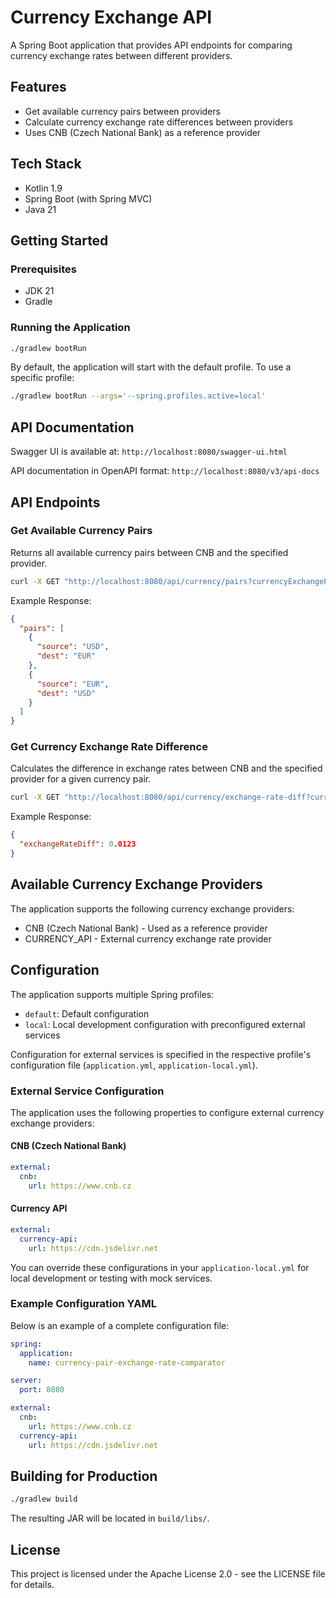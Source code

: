 # Currency Exchange API

A Spring Boot application that provides API endpoints for comparing currency exchange rates between different providers.

## Features

- Get available currency pairs between providers
- Calculate currency exchange rate differences between providers
- Uses CNB (Czech National Bank) as a reference provider

## Tech Stack

- Kotlin 1.9
- Spring Boot (with Spring MVC)
- Java 21

## Getting Started

### Prerequisites

- JDK 21
- Gradle

### Running the Application

```bash
./gradlew bootRun
```

By default, the application will start with the default profile. To use a specific profile:

```bash
./gradlew bootRun --args='--spring.profiles.active=local'
```

## API Documentation

Swagger UI is available at: `http://localhost:8080/swagger-ui.html`

API documentation in OpenAPI format: `http://localhost:8080/v3/api-docs`

## API Endpoints

### Get Available Currency Pairs

Returns all available currency pairs between CNB and the specified provider.

```bash
curl -X GET "http://localhost:8080/api/currency/pairs?currencyExchangeProviderId=CURRENCY_API" -H "accept: application/json"
```

Example Response:
```json
{
  "pairs": [
    {
      "source": "USD",
      "dest": "EUR"
    },
    {
      "source": "EUR",
      "dest": "USD"
    }
  ]
}
```

### Get Currency Exchange Rate Difference

Calculates the difference in exchange rates between CNB and the specified provider for a given currency pair.

```bash
curl -X GET "http://localhost:8080/api/currency/exchange-rate-diff?currencyExchangeProviderId=CURRENCY_API&sourceCurrency=USD&destCurrency=EUR" -H "accept: application/json"
```

Example Response:
```json
{
  "exchangeRateDiff": 0.0123
}
```

## Available Currency Exchange Providers

The application supports the following currency exchange providers:

- CNB (Czech National Bank) - Used as a reference provider
- CURRENCY_API - External currency exchange rate provider

## Configuration

The application supports multiple Spring profiles:

- `default`: Default configuration
- `local`: Local development configuration with preconfigured external services

Configuration for external services is specified in the respective profile's configuration file (`application.yml`, `application-local.yml`).

### External Service Configuration

The application uses the following properties to configure external currency exchange providers:

#### CNB (Czech National Bank)

```yaml
external:
  cnb:
    url: https://www.cnb.cz
```

#### Currency API

```yaml
external:
  currency-api:
    url: https://cdn.jsdelivr.net
```

You can override these configurations in your `application-local.yml` for local development or testing with mock services.

### Example Configuration YAML

Below is an example of a complete configuration file:

```yaml
spring:
  application:
    name: currency-pair-exchange-rate-comparator

server:
  port: 8080

external:
  cnb:
    url: https://www.cnb.cz
  currency-api:
    url: https://cdn.jsdelivr.net
```

## Building for Production

```bash
./gradlew build
```

The resulting JAR will be located in `build/libs/`.

## License

This project is licensed under the Apache License 2.0 - see the LICENSE file for details.

